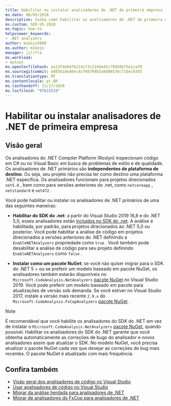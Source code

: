 ```yaml
---
title: Habilitar ou instalar analisadores de .NET de primeira empresa
ms.date: 08/03/2018
description: Saiba como habilitar os analisadores de .NET de primeira empresa no SDK do .NET ou instalar esses analisadores como um pacote NuGet.
ms.custom: SEO-VS-2020
ms.topic: how-to
helpviewer_keywords:
- .NET analyzers
author: mikejo5000
ms.author: mikejo
manager: jillfra
ms.workload:
- dotnet
ms.openlocfilehash: ea13fde64f6214cf3c219de45c79458b75e1caf8
ms.sourcegitcommit: d485b18e46ec4cf08704b5a8d0657bc716ec8393
ms.translationtype: MT
ms.contentlocale: pt-BR
ms.lasthandoff: 12/17/2020
ms.locfileid: "97615519"
---
```

# <a name="enable-or-install-first-party-net-analyzers"></a>Habilitar ou instalar analisadores de .NET de primeira empresa

## <a name="overview"></a>Visão geral

Os analisadores do .NET Compiler Platform (Roslyn) inspecionam código em C# ou no Visual Basic em busca de problemas de estilo e de qualidade. Os analisadores de .NET primários são **independentes de plataforma de destino**. Ou seja, seu projeto não precisa ter como destino uma plataforma .NET específica. Os analisadores funcionam para projetos direcionados `net5.0` , bem como para versões anteriores do .net, como `netcoreapp` , `netstandard` e `net472` .

Você pode habilitar ou instalar os analisadores de .NET primários de uma das seguintes maneiras:

- **Habilitar do SDK do .net**: a partir do Visual Studio 2019 16,8 e do .NET 5,0, esses analisadores estão [incluídos no SDK do .net](/dotnet/fundamentals/code-analysis/overview). A análise é habilitada, por padrão, para projetos direcionados ao .NET 5,0 ou posterior. Você pode habilitar a análise de código em projetos direcionados a versões anteriores do .NET definindo a `EnableNETAnalyzers` propriedade como `true` . Você também pode desabilitar a análise de código para seu projeto definindo `EnableNETAnalyzers` como `false` .

- **Instalar como um pacote NuGet**: se você não quiser migrar para o SDK do .NET 5 + ou se preferir um modelo baseado em pacote NuGet, os analisadores também estarão disponíveis no `Microsoft.CodeAnalysis.NetAnalyzers` [pacote NuGet](https://www.nuget.org/packages/Microsoft.CodeAnalysis.NetAnalyzers) no Visual Studio 2019.  Você pode preferir um modelo baseado em pacote para atualizações de versão sob demanda. Se você estiver no Visual Studio 2017, instale a versão mais recente `2.9.x` do `Microsoft.CodeAnalysis.FxCopAnalyzers` [pacote NuGet](https://www.nuget.org/packages/Microsoft.CodeAnalysis.FxCopAnalyzers/) .

> [!NOTE]
> É recomendável que você habilite os analisadores do SDK do .NET em vez de instalar o `Microsoft.CodeAnalysis.NetAnalyzers` [pacote NuGet](https://www.nuget.org/packages/Microsoft.CodeAnalysis.NetAnalyzers), quando possível. Habilitar os analisadores do SDK do .NET garante que você obtenha automaticamente as correções de bugs do analisador e novos analisadores assim que atualizar o SDK. No modelo NuGet, você precisa atualizar o pacote NuGet cada vez que desejar as correções de bug mais recentes. O pacote NuGet é atualizado com mais frequência.

## <a name="see-also"></a>Confira também

- [Visão geral dos analisadores de código no Visual Studio](roslyn-analyzers-overview.md)
- [Usar analisadores de código no Visual Studio](use-roslyn-analyzers.md)
- [Migrar da análise herdada para analisadores de .NET](migrate-from-legacy-analysis-to-net-analyzers.md)
- [Migrar de analisadores do FxCop para analisadores de .NET](migrate-from-fxcop-analyzers-to-net-analyzers.md)
